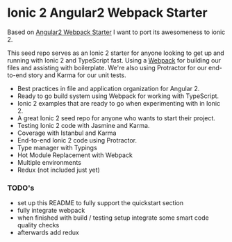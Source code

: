 # Ionic 2 Angular2 Webpack Starter

Based on [Angular2 Webpack Starter](https://github.com/AngularClass/angular2-webpack-starter)
I want to port its awesomeness to ionic 2.

This seed repo serves as an Ionic 2 starter for anyone looking to get up and running with Ionic 2 and TypeScript fast. Using a [Webpack](http://webpack.github.io/) for building our files and assisting with boilerplate. We're also using Protractor for our end-to-end story and Karma for our unit tests.
* Best practices in file and application organization for Angular 2.
* Ready to go build system using Webpack for working with TypeScript.
* Ionic 2 examples that are ready to go when experimenting with in Ionic 2.
* A great Ionic 2 seed repo for anyone who wants to start their project.
* Testing Ionic 2 code with Jasmine and Karma.
* Coverage with Istanbul and Karma
* End-to-end Ionic 2 code using Protractor.
* Type manager with Typings
* Hot Module Replacement with Webpack
* Multiple environments
* Redux (not included just yet)

### TODO's
  - set up this README to fully support the quickstart section
  - fully integrate webpack
  - when finished with build / testing setup integrate some smart code quality checks
  - afterwards add redux
